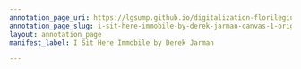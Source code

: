 ```yaml
---
annotation_page_uri: https://lgsump.github.io/digitalization-florilegium/annotations/i-sit-here-immobile-by-derek-jarman-canvas-1-original-poem--chnaged.json
annotation_page_slug: i-sit-here-immobile-by-derek-jarman-canvas-1-original-poem--chnaged
layout: annotation_page
manifest_label: I Sit Here Immobile by Derek Jarman

---
```

